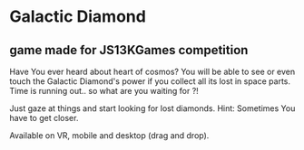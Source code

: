 # Galactic Diamond 
## game made for JS13KGames competition

Have You ever heard about heart of cosmos? You will be able to see or even touch the Galactic Diamond's power if you collect all its lost in space parts.
Time is running out.. so what are you waiting for ?! 

Just gaze at things and start looking for lost diamonds. 
Hint: Sometimes You have to get closer.

Available on VR, mobile and desktop (drag and drop).
